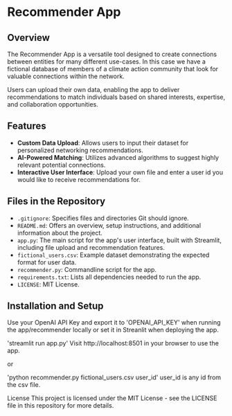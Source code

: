 # Recommender App

## Overview

The Recommender App is a versatile tool designed to create connections between entities for many different use-cases. In this case we have a fictional database of members of a climate action community that look for valuable connections within the network. 

Users can upload their own data, enabling the app to deliver recommendations to match individuals based on shared interests, expertise, and collaboration opportunities.

## Features

- **Custom Data Upload**: Allows users to input their dataset for personalized networking recommendations.
- **AI-Powered Matching**: Utilizes advanced algorithms to suggest highly relevant potential connections.
- **Interactive User Interface**: Upload your own file and enter a user id you would like to receive recommendations for.

## Files in the Repository

- `.gitignore`: Specifies files and directories Git should ignore.
- `README.md`: Offers an overview, setup instructions, and additional information about the project.
- `app.py`: The main script for the app's user interface, built with Streamlit, including file upload and recommendation features.
- `fictional_users.csv`: Example dataset demonstrating the expected format for user data.
- `recommender.py`: Commandline script for the app.
- `requirements.txt`: Lists all dependencies needed to run the app.
- `LICENSE`: MIT License.

## Installation and Setup
Use your OpenAI API Key and export it to 'OPENAI_API_KEY' when running the app/recommender locally or set it in Streanlit when deploying the app.

'streamlit run app.py' Visit http://localhost:8501 in your browser to use the app.

or

'python recommender.py fictional_users.csv user_id' user_id is any id from the csv file. 

License
This project is licensed under the MIT License - see the LICENSE file in this repository for more details.
